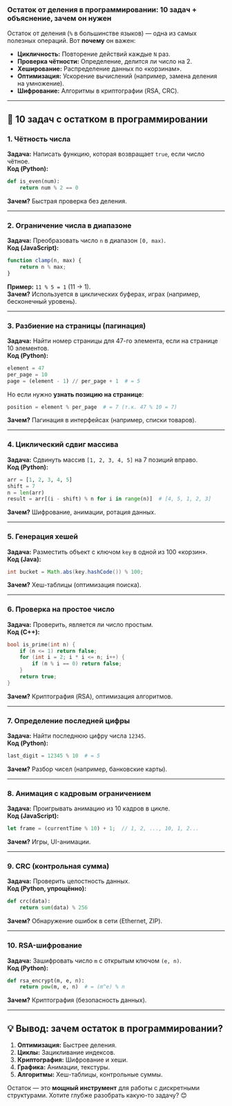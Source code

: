 ### **Остаток от деления в программировании: 10 задач + объяснение, зачем он нужен**  

Остаток от деления (`%` в большинстве языков) — одна из самых полезных операций. Вот **почему** он важен:  
- **Цикличность:** Повторение действий каждые `N` раз.  
- **Проверка чётности:** Определение, делится ли число на 2.  
- **Хеширование:** Распределение данных по «корзинам».  
- **Оптимизация:** Ускорение вычислений (например, замена деления на умножение).  
- **Шифрование:** Алгоритмы в криптографии (RSA, CRC).  

---

## **🔢 10 задач с остатком в программировании**  

### **1. Чётность числа**  
**Задача:** Написать функцию, которая возвращает `true`, если число чётное.  
**Код (Python):**  
```python
def is_even(num):
    return num % 2 == 0
```
**Зачем?** Быстрая проверка без деления.  

---

### **2. Ограничение числа в диапазоне**  
**Задача:** Преобразовать число `n` в диапазон `[0, max)`.  
**Код (JavaScript):**  
```javascript
function clamp(n, max) {
    return n % max;
}
```
**Пример:** `11 % 5 = 1` (11 → 1).  
**Зачем?** Используется в циклических буферах, играх (например, бесконечный уровень).  

---

### **3. Разбиение на страницы (пагинация)**  
**Задача:** Найти номер страницы для 47-го элемента, если на странице 10 элементов.  
**Код (Python):**  
```python
element = 47
per_page = 10
page = (element - 1) // per_page + 1  # = 5
```
Но если нужно **узнать позицию на странице**:  
```python
position = element % per_page  # = 7 (т.к. 47 % 10 = 7)
```
**Зачем?** Пагинация в интерфейсах (например, списки товаров).  

---

### **4. Циклический сдвиг массива**  
**Задача:** Сдвинуть массив `[1, 2, 3, 4, 5]` на 7 позиций вправо.  
**Код (Python):**  
```python
arr = [1, 2, 3, 4, 5]
shift = 7
n = len(arr)
result = arr[(i - shift) % n for i in range(n)]  # [4, 5, 1, 2, 3]
```
**Зачем?** Шифрование, анимации, ротация данных.  

---

### **5. Генерация хешей**  
**Задача:** Разместить объект с ключом `key` в одной из 100 «корзин».  
**Код (Java):**  
```java
int bucket = Math.abs(key.hashCode()) % 100;
```
**Зачем?** Хеш-таблицы (оптимизация поиска).  

---

### **6. Проверка на простое число**  
**Задача:** Проверить, является ли число простым.  
**Код (C++):**  
```cpp
bool is_prime(int n) {
    if (n <= 1) return false;
    for (int i = 2; i * i <= n; i++) {
        if (n % i == 0) return false;
    }
    return true;
}
```
**Зачем?** Криптография (RSA), оптимизация алгоритмов.  

---

### **7. Определение последней цифры**  
**Задача:** Найти последнюю цифру числа `12345`.  
**Код (Python):**  
```python
last_digit = 12345 % 10  # = 5
```
**Зачем?** Разбор чисел (например, банковские карты).  

---

### **8. Анимация с кадровым ограничением**  
**Задача:** Проигрывать анимацию из 10 кадров в цикле.  
**Код (JavaScript):**  
```javascript
let frame = (currentTime % 10) + 1;  // 1, 2, ..., 10, 1, 2...
```
**Зачем?** Игры, UI-анимации.  

---

### **9. CRC (контрольная сумма)**  
**Задача:** Проверить целостность данных.  
**Код (Python, упрощённо):**  
```python
def crc(data):
    return sum(data) % 256
```
**Зачем?** Обнаружение ошибок в сети (Ethernet, ZIP).  

---

### **10. RSA-шифрование**  
**Задача:** Зашифровать число `m` с открытым ключом `(e, n)`.  
**Код (Python):**  
```python
def rsa_encrypt(m, e, n):
    return pow(m, e, n)  # = (m^e) % n
```
**Зачем?** Криптография (безопасность данных).  

---

## **💡 Вывод: зачем остаток в программировании?**  
1. **Оптимизация:** Быстрее деления.  
2. **Циклы:** Зацикливание индексов.  
3. **Криптография:** Шифрование и хеши.  
4. **Графика:** Анимации, текстуры.  
5. **Алгоритмы:** Хеш-таблицы, контрольные суммы.  

Остаток — это **мощный инструмент** для работы с дискретными структурами. Хотите глубже разобрать какую-то задачу? 😊